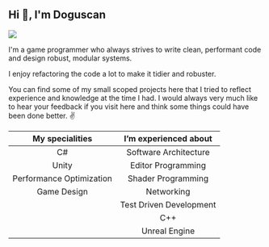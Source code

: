 ## Hi 👋, I'm Doguscan

[![](https://img.shields.io/badge/-Doguscan%20Ozturk-blue?style=flat-square&logo=Linkedin&logoColor=white&link=https://www.linkedin.com/in/doguscanozturk/)](https://www.linkedin.com/in/doguscanozturk/)

I'm a game programmer who always strives to write clean, performant code and design robust, modular systems.

I enjoy refactoring the code a lot to make it tidier and robuster.

You can find some of my small scoped projects here that I tried to reflect experience and knowledge at the time I had. I would always very much like to hear your feedback if you visit here and think some things could have been done better. :v:

| My specialities |  I’m experienced about |
|     :----:      |         :----:       |
|       C#        |    Software Architecture |
|     Unity       |    Editor Programming |
| Performance Optimization |  Shader Programming |
|    Game Design  |    Networking |
|                 |    Test Driven Development |
|                 |    C++ |
|                 |    Unreal Engine |
